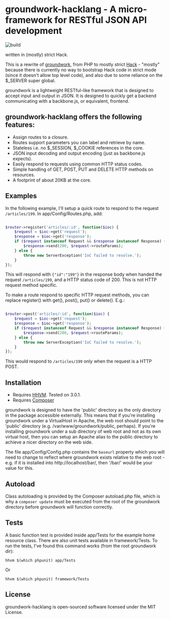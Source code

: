 # groundwork-hacklang - A micro-framework for RESTful JSON API development 
![build](https://travis-ci.org/ndavison/groundwork-hacklang.svg?branch=master)

written in (mostly) strict Hack.

This is a rewrite of [groundwork](https://github.com/ndavison/groundwork), 
from PHP to mostly strict [Hack](http://hacklang.org) - "mostly" because 
there is currently no way to bootstrap Hack code in strict mode (since it 
doesn't allow top level code), and also due to some reliance on the $_SERVER 
super global.

groundwork is a lightweight RESTful-like framework that is designed to 
accept input and output in JSON. It is designed to quickly get a backend 
communicating with a backbone.js, or equivalent, frontend.

## groundwork-hacklang offers the following features:

- Assign routes to a closure.
- Routes support parameters you can label and retrieve by name.
- Stateless i.e. no $_SESSION, $_COOKIE references in the core.
- JSON input decoding and output encoding (just as backbone.js expects).
- Easily respond to requests using common HTTP status codes.
- Simple handling of GET, POST, PUT and DELETE HTTP methods on resources.
- A footprint of about 20KB at the core.

## Examples

In the following example, I'll setup a quick route to respond to the request 
`/articles/199`. In app/Config/Routes.php, add:

```php

$router->register('articles/:id', function($ioc) {
    $request = $ioc->get('request');
	$response = $ioc->get('response');
	if ($request instanceof Request && $response instanceof Response) {
		$response->send(200, $request->routeParams);
	} else {
		throw new ServerException('IoC failed to resolve.');
	}
});

```

This will respond with `{"id":"199"}` in the response body when handed the 
request `/articles/199`, and a HTTP status code of 200. This is not HTTP 
request method specific.

To make a route respond to specific HTTP request methods, you can replace 
register() with get(), post(), put() or delete(). E.g.:

```php

$router->post('articles/:id', function($ioc) {
    $request = $ioc->get('request');
	$response = $ioc->get('response');
	if ($request instanceof Request && $response instanceof Response) {
		$response->send(200, $request->routeParams);
	} else {
		throw new ServerException('IoC failed to resolve.');
	}
});

```

This would respond to `/articles/199` only when the request is a HTTP POST.

## Installation

- Requires [HHVM](http://hhvm.com). Tested on 3.0.1.
- Requires [Composer](http://getcomposer.org)

groundwork is designed to have the 'public' directory as the only directory in 
the package accessible externally. This means that if you're installing 
groundwork under a VirtualHost in Apache, the web root should point to the 
'public' directory (e.g. /var/www/groundwork/public, perhaps). If you're 
installing groundwork under a sub directory of web root and not as its own 
virtual host, then you can setup an Apache alias to the public directory to 
achieve a nicer directory on the web side.

The file app/Config/Config.php contains the `baseurl` property which you will 
need to change to reflect where groundwork exists relative to the web root - 
e.g. if it is installed into http://localhost/bar/, then '/bar/' would be your 
value for this. 

## Autoload

Class autoloading is provided by the Composer autoload.php file, which is why a 
`composer update` must be executed from the root of the groundwork directory before 
groundwork will function correctly.

## Tests

A basic function test is provided inside app/Tests for the example home resource class. 
There are also unit tests available in framework/Tests. To run the tests, I've found this 
command works (from the root groundwork dir):

`hhvm $(which phpunit) app/Tests`

Or

`hhvm $(which phpunit) framework/Tests`

## License

groundwork-hacklang is open-sourced software licensed under the MIT License.
